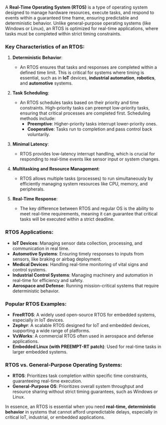 A **Real-Time Operating System (RTOS)** is a type of operating system designed to manage hardware resources, execute tasks, and respond to events within a guaranteed time frame, ensuring predictable and deterministic behavior. Unlike general-purpose operating systems (like Windows or Linux), an RTOS is optimized for real-time applications, where tasks must be completed within strict timing constraints.

### Key Characteristics of an RTOS:

1. **Deterministic Behavior**: 
   - An RTOS ensures that tasks and responses are completed within a defined time limit. This is critical for systems where timing is essential, such as in **IoT** devices, **industrial automation**, **robotics**, and **automotive** systems.
   
2. **Task Scheduling**: 
   - An RTOS schedules tasks based on their priority and time constraints. High-priority tasks can preempt low-priority tasks, ensuring that critical processes are completed first. Scheduling methods include:
     - **Preemptive**: Higher-priority tasks interrupt lower-priority ones.
     - **Cooperative**: Tasks run to completion and pass control back voluntarily.
   
3. **Minimal Latency**: 
   - RTOS provides low-latency interrupt handling, which is crucial for responding to real-time events like sensor input or system changes.

4. **Multitasking and Resource Management**: 
   - RTOS allows multiple tasks (processes) to run simultaneously by efficiently managing system resources like CPU, memory, and peripherals.

5. **Real-Time Response**: 
   - The key difference between RTOS and regular OS is the ability to meet real-time requirements, meaning it can guarantee that critical tasks will be executed within a strict deadline.

### RTOS Applications:

- **IoT Devices**: Managing sensor data collection, processing, and communication in real time.
- **Automotive Systems**: Ensuring timely responses to inputs from sensors, like braking or airbag deployment.
- **Medical Devices**: Handling real-time monitoring of vital signs and control systems.
- **Industrial Control Systems**: Managing machinery and automation in real-time for efficiency and safety.
- **Aerospace and Defense**: Running mission-critical systems that require deterministic behavior.

### Popular RTOS Examples:

- **FreeRTOS**: A widely used open-source RTOS for embedded systems, especially in IoT devices.
- **Zephyr**: A scalable RTOS designed for IoT and embedded devices, supporting a wide range of platforms.
- **VxWorks**: A commercial RTOS often used in aerospace and defense applications.
- **Embedded Linux (with PREEMPT-RT patch)**: Used for real-time tasks in larger embedded systems.

### RTOS vs. General-Purpose Operating Systems:

- **RTOS**: Prioritizes task completion within specific time constraints, guaranteeing real-time execution.
- **General-Purpose OS**: Prioritizes overall system throughput and resource sharing without strict timing guarantees, such as Windows or Linux.

In essence, an RTOS is essential when you need **real-time, deterministic behavior** in systems that cannot afford unpredictable delays, especially in critical IoT, industrial, or embedded applications.